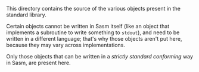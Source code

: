 This directory contains the source of the various objects present in the standard library.

Certain objects cannot be written in Sasm itself (like an object that implements a subroutine to write something to `stdout`), and need to be written in a different language; that's why those objects aren't put here, because they may vary across implementations.

Only those objects that can be written in a *strictly standard conforming* way in Sasm, are present here.
